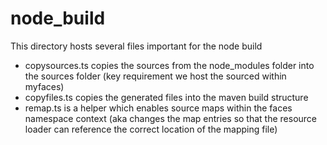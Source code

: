 # node_build 

This directory hosts several
files important for the node build
* copysources.ts copies the sources from the node_modules folder into the sources folder
(key requirement we host the sourced within myfaces)
* copyfiles.ts copies the generated files into the maven build structure
* remap.ts is a helper which enables source maps within the faces namespace context (aka changes the map entries
so that the resource loader can reference the correct location of the mapping file)